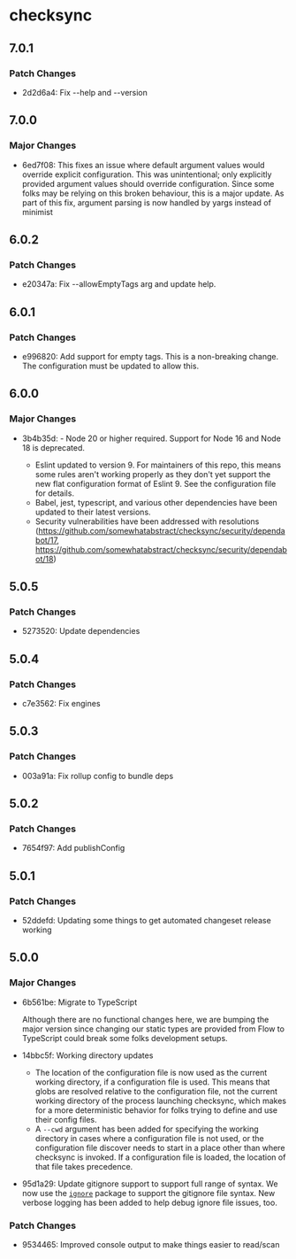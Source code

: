 # checksync

## 7.0.1

### Patch Changes

- 2d2d6a4: Fix --help and --version

## 7.0.0

### Major Changes

- 6ed7f08: This fixes an issue where default argument values would override explicit configuration. This was unintentional; only explicitly provided argument values should override configuration. Since some folks may be relying on this broken behaviour, this is a major update. As part of this fix, argument parsing is now handled by yargs instead of minimist

## 6.0.2

### Patch Changes

- e20347a: Fix --allowEmptyTags arg and update help.

## 6.0.1

### Patch Changes

- e996820: Add support for empty tags. This is a non-breaking change. The configuration must be updated to allow this.

## 6.0.0

### Major Changes

- 3b4b35d: - Node 20 or higher required. Support for Node 16 and Node 18 is deprecated.

    - Eslint updated to version 9. For maintainers of this repo, this means some rules aren't working properly as they don't yet support the new flat configuration format of Eslint 9. See the configuration file for details.
    - Babel, jest, typescript, and various other dependencies have been updated to their latest versions.
    - Security vulnerabilities have been addressed with resolutions (https://github.com/somewhatabstract/checksync/security/dependabot/17, https://github.com/somewhatabstract/checksync/security/dependabot/18)

## 5.0.5

### Patch Changes

- 5273520: Update dependencies

## 5.0.4

### Patch Changes

- c7e3562: Fix engines

## 5.0.3

### Patch Changes

- 003a91a: Fix rollup config to bundle deps

## 5.0.2

### Patch Changes

- 7654f97: Add publishConfig

## 5.0.1

### Patch Changes

- 52ddefd: Updating some things to get automated changeset release working

## 5.0.0

### Major Changes

- 6b561be: Migrate to TypeScript

    Although there are no functional changes here, we are bumping the major version since changing our static types are provided from Flow to TypeScript could break some folks development setups.

- 14bbc5f: Working directory updates
    - The location of the configuration file is now used as the current working directory, if a configuration file is used. This means that globs are resolved relative to the configuration file, not the current working directory of the process launching checksync, which makes for a more deterministic behavior for
      folks trying to define and use their config files.
    - A `--cwd` argument has been added for specifying the working directory in cases where a configuration file is not used, or the configuration file discover needs to start in a place other than where checksync is invoked. If a configuration file is loaded, the location of that file takes precedence.
- 95d1a29: Update gitignore support to support full range of syntax. We now use the [`ignore`](https://www.npmjs.com/package/ignore) package to support the gitignore file syntax. New verbose logging has been added to help debug ignore file issues, too.

### Patch Changes

- 9534465: Improved console output to make things easier to read/scan
